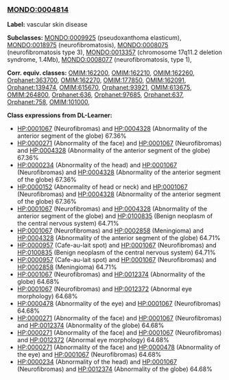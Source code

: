 
### [MONDO:0004814](http://purl.obolibrary.org/obo/MONDO_0004814)
**Label:** vascular skin disease

**Subclasses:** [MONDO:0009925](http://purl.obolibrary.org/obo/MONDO_0009925) (pseudoxanthoma elasticum), [MONDO:0018975](http://purl.obolibrary.org/obo/MONDO_0018975) (neurofibromatosis), [MONDO:0008075](http://purl.obolibrary.org/obo/MONDO_0008075) (neurofibromatosis type 3), [MONDO:0013357](http://purl.obolibrary.org/obo/MONDO_0013357) (chromosome 17q11.2 deletion syndrome, 1.4Mb), [MONDO:0008077](http://purl.obolibrary.org/obo/MONDO_0008077) (neurofibromatosis, type 1), 

**Corr. equiv. classes:** [OMIM:162200](http://purl.obolibrary.org/obo/OMIM_162200), [OMIM:162210](http://purl.obolibrary.org/obo/OMIM_162210), [OMIM:162260](http://purl.obolibrary.org/obo/OMIM_162260), [Orphanet:363700](http://www.orpha.net/ORDO/Orphanet_363700), [OMIM:162270](http://purl.obolibrary.org/obo/OMIM_162270), [OMIM:177850](http://purl.obolibrary.org/obo/OMIM_177850), [OMIM:162091](http://purl.obolibrary.org/obo/OMIM_162091), [Orphanet:139474](http://www.orpha.net/ORDO/Orphanet_139474), [OMIM:615670](http://purl.obolibrary.org/obo/OMIM_615670), [Orphanet:93921](http://www.orpha.net/ORDO/Orphanet_93921), [OMIM:613675](http://purl.obolibrary.org/obo/OMIM_613675), [OMIM:264800](http://purl.obolibrary.org/obo/OMIM_264800), [Orphanet:636](http://www.orpha.net/ORDO/Orphanet_636), [Orphanet:97685](http://www.orpha.net/ORDO/Orphanet_97685), [Orphanet:637](http://www.orpha.net/ORDO/Orphanet_637), [Orphanet:758](http://www.orpha.net/ORDO/Orphanet_758), [OMIM:101000](http://purl.obolibrary.org/obo/OMIM_101000), 

**Class expressions from DL-Learner:**

- [HP:0001067](http://purl.obolibrary.org/obo/HP_0001067) (Neurofibromas) and [HP:0004328](http://purl.obolibrary.org/obo/HP_0004328) (Abnormality of the anterior segment of the globe) 67.36%
- [HP:0000271](http://purl.obolibrary.org/obo/HP_0000271) (Abnormality of the face) and [HP:0001067](http://purl.obolibrary.org/obo/HP_0001067) (Neurofibromas) and [HP:0004328](http://purl.obolibrary.org/obo/HP_0004328) (Abnormality of the anterior segment of the globe) 67.36%
- [HP:0000234](http://purl.obolibrary.org/obo/HP_0000234) (Abnormality of the head) and [HP:0001067](http://purl.obolibrary.org/obo/HP_0001067) (Neurofibromas) and [HP:0004328](http://purl.obolibrary.org/obo/HP_0004328) (Abnormality of the anterior segment of the globe) 67.36%
- [HP:0000152](http://purl.obolibrary.org/obo/HP_0000152) (Abnormality of head or neck) and [HP:0001067](http://purl.obolibrary.org/obo/HP_0001067) (Neurofibromas) and [HP:0004328](http://purl.obolibrary.org/obo/HP_0004328) (Abnormality of the anterior segment of the globe) 67.36%
- [HP:0001067](http://purl.obolibrary.org/obo/HP_0001067) (Neurofibromas) and [HP:0004328](http://purl.obolibrary.org/obo/HP_0004328) (Abnormality of the anterior segment of the globe) and [HP:0100835](http://purl.obolibrary.org/obo/HP_0100835) (Benign neoplasm of the central nervous system) 64.71%
- [HP:0001067](http://purl.obolibrary.org/obo/HP_0001067) (Neurofibromas) and [HP:0002858](http://purl.obolibrary.org/obo/HP_0002858) (Meningioma) and [HP:0004328](http://purl.obolibrary.org/obo/HP_0004328) (Abnormality of the anterior segment of the globe) 64.71%
- [HP:0000957](http://purl.obolibrary.org/obo/HP_0000957) (Cafe-au-lait spot) and [HP:0001067](http://purl.obolibrary.org/obo/HP_0001067) (Neurofibromas) and [HP:0100835](http://purl.obolibrary.org/obo/HP_0100835) (Benign neoplasm of the central nervous system) 64.71%
- [HP:0000957](http://purl.obolibrary.org/obo/HP_0000957) (Cafe-au-lait spot) and [HP:0001067](http://purl.obolibrary.org/obo/HP_0001067) (Neurofibromas) and [HP:0002858](http://purl.obolibrary.org/obo/HP_0002858) (Meningioma) 64.71%
- [HP:0001067](http://purl.obolibrary.org/obo/HP_0001067) (Neurofibromas) and [HP:0012374](http://purl.obolibrary.org/obo/HP_0012374) (Abnormality of the globe) 64.68%
- [HP:0001067](http://purl.obolibrary.org/obo/HP_0001067) (Neurofibromas) and [HP:0012372](http://purl.obolibrary.org/obo/HP_0012372) (Abnormal eye morphology) 64.68%
- [HP:0000478](http://purl.obolibrary.org/obo/HP_0000478) (Abnormality of the eye) and [HP:0001067](http://purl.obolibrary.org/obo/HP_0001067) (Neurofibromas) 64.68%
- [HP:0000271](http://purl.obolibrary.org/obo/HP_0000271) (Abnormality of the face) and [HP:0001067](http://purl.obolibrary.org/obo/HP_0001067) (Neurofibromas) and [HP:0012374](http://purl.obolibrary.org/obo/HP_0012374) (Abnormality of the globe) 64.68%
- [HP:0000271](http://purl.obolibrary.org/obo/HP_0000271) (Abnormality of the face) and [HP:0001067](http://purl.obolibrary.org/obo/HP_0001067) (Neurofibromas) and [HP:0012372](http://purl.obolibrary.org/obo/HP_0012372) (Abnormal eye morphology) 64.68%
- [HP:0000271](http://purl.obolibrary.org/obo/HP_0000271) (Abnormality of the face) and [HP:0000478](http://purl.obolibrary.org/obo/HP_0000478) (Abnormality of the eye) and [HP:0001067](http://purl.obolibrary.org/obo/HP_0001067) (Neurofibromas) 64.68%
- [HP:0000234](http://purl.obolibrary.org/obo/HP_0000234) (Abnormality of the head) and [HP:0001067](http://purl.obolibrary.org/obo/HP_0001067) (Neurofibromas) and [HP:0012374](http://purl.obolibrary.org/obo/HP_0012374) (Abnormality of the globe) 64.68%


